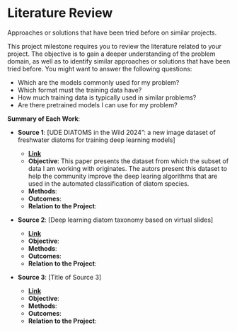 # Literature Review

Approaches or solutions that have been tried before on similar projects.


This project milestone requires you to review the literature related to your project. The objective is to gain a deeper understanding of the problem domain, as well as to identify similar approaches or solutions that have been tried before.
You might want to answer the following questions:
  * Which are the models commonly used for my problem?
  * Which format must the training data have?
  * How much training data is typically used in similar problems?
  * Are there pretrained models I can use for my problem?

**Summary of Each Work**:

- **Source 1**: [UDE DIATOMS in the Wild 2024”: a new image dataset of freshwater diatoms for training deep learning models]

  - **[Link](https://academic.oup.com/gigascience/article/doi/10.1093/gigascience/giae087/7912108?login=false)**
  - **Objective**: This paper presents the dataset from which the subset of data I am working with originates. The autors present this dataset to help the community improve the deep learing algorithms that are used in the automated classification of diatom species.
  - **Methods**:
  - **Outcomes**:
  - **Relation to the Project**: 

- **Source 2**: [Deep learning diatom taxonomy based on virtual slides]

  - **[Link](https://www.nature.com/articles/s41598-020-71165-w)**
  - **Objective**:
  - **Methods**:
  - **Outcomes**:
  - **Relation to the Project**:

- **Source 3**: [Title of Source 3]

  - **[Link]()**
  - **Objective**:
  - **Methods**:
  - **Outcomes**:
  - **Relation to the Project**:

